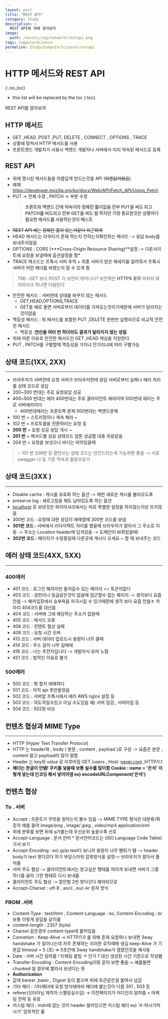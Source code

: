 ```yaml
---
layout: post
title: "REST API"
category: Study
description: >
  REST API에 대해 알아보자
image:
  path: /assets/img/network/restapi.png
tags: ComputerScience
permalink: Study/ComputerScience/restapi
---
```




# HTTP 메서드와 REST API
{:.no_toc}

* this list will be replaced by the toc
{:toc}

REST API를 알아보자

<!--more-->
## HTTP 메서드

- GET ,HEAD ,POST ,PUT, DELETE , CONNECT , OPTIONS , TRACE
- 상황에 맞쳐서 HTTP 메서드를 사용
- 프론트엔드 개발자가 사용시 백엔드 개발자나 서버에서 미리 약속된 메서드로 등록

## REST API

- 위에 명시된 메서드들을 아름답게 만드는것을 API (~~아름답지않음~~)
- 예제 https://developer.mozilla.org/ko/docs/Web/API/Fetch_API/Using_Fetch
- PUT -> 전체 수정 , PATCH -> 부분 수정
  > **프론트와 백엔드 간에 약속이라 정해진 틀이없음 전부 PUT을 써도 되고 PATCH를 써도되고 전부 GET을 써도 됨 하지만 가장 중요한것은 상황마다 필요한 메서드를 사용하는것이 베스트**
- ~~REST API 에는 정해진 룰이 있는거같다 피곤하게~~
- HEAD 메서드는 라우터가 존재 하는지 안하는지확인하는 메서드 -> 응답 body를 보내주지않음
- OPTIONS : CORS (**\*Cross-Origin Resource Sharing)**설정 -> 다른사이트에 요청을 보낼때에 옵션설정을 함\*
- TRACE 메소드는 프록시 서버 추척 + 최종 서버가 받은 메세지를 알려줘서 프록시 서버가 어떤 헤더를 바꿨는지 알 수 있게 함

> TMI : GET 보다 POST 가 보안이 뛰어나다? 보안쪽은 **HTTPS 유무** 어차피 와이어샤크 하나면 다털린다

- 안전한 메서드 : 서버한테 상태를 바꾸지 않는 메서드
  - GET,HEAD,OPTIONS,TRACE
  - GET을 예로 들면 서버로부터 데이터를 가져오는것이기때문에 서버가 달라지는것이없음
- 멱등성 메서드 : 위 메서드를 포함한 PUT ,DELETE 한번만 실행되므로 비교적 안전한 메서드
  - 멱등성 :**연산을 여러 번 하더라도 결과가 달라지지 않는 성질**
- 위에 따른 이유로 안전한 메서드인 GET ,HEAD 캐싱을 지원한다.
- PUT , PATCH를 구별할때 멱등성을 가지냐 안가지냐에 따라 구별가능

## 상태 코드(1XX, 2XX)

---

- 브라우저가 서버한테 요청 서버가 브라우저한테 응답 서버로부터 실패나 에러 처리를 상태 코드로 응답
- 200~300 번대는 주로 요청응답 성공
- 400~500 번대는 에러 400번대는 주로 클라이언트 에러이며 500번대 에러는 주로 서버에러이다
  - 400번대에러는 프론트쪽 문제 500번대는 백엔드문제
- 100 번 = 스트리밍이나 계속 해라 ~
- 102 번 = 프로토콜을 전환하러는 요청 등
- **200 번** = 요청 성공 응답 개시 ~
- **201 번** = 메서드별 성공 상태코드 암튼 성공함 대충 위랑같음
- 204 번 = 요청을 보냇으나 바디는 비어있을때

> 💡 101 번 206번 등 잘안쓰는 상태 코드는 안건드리는게 가능하면 좋음 -> 서로 swagger 나 등 기존 약속과 틀릴수있기

## 상태 코드(3XX )

---

- Disable cache : 캐시를 유효화 하는 옵션 -> 매번 새로운 캐시를 불러오도록
- preserve log : 새로고침을 해도 남아있도록 하는 옵션
- [localhost](http://localhost/) 로 보낸것은 와이어샤크에서는 따로 특별한 설정을 하지않는이상 뜨지않음
- 300번 코드 : 요청에 대한 응답이 애매할때 300번 코드를 보냄
- **301번 코드 :** 서버에서 리다이렉트 처리를 했을때 브라우저가 알아서 그 주소로 이동 -> 주소는 Location header에 담겨있음 -> 도메인이 바뀌었을때!
- **302번 코드 :** 페이지가 수정중일때 다른곳에 계시다 오세요 ~ 할 때 보내주는 코드

## 에러 상태 코드(4XX, 5XX)

---

### 400에러

- 401 코드 : 로그인 해야지만 들어갈수 있는 페이지 => 토큰이없다
- 403 코드 : 권한이나 등급같은것이 없을때 접근할수 없는 페이지 -> 생각보다 요즘 안씀 -> 해커입장에서 승부욕을 자극시킬 수 있기때문에 생각 보다 요즘 안씀ㅎ 차라리 404코드를 대신씀
- 404 코드 : 서버에 그에 해당하는 주소가 없을때
- 405 코드 : 메서드 오류
- 406 코드 : 컨텐트 협상 실패
- 408 코드 : 요청 시간 오버
- 413 코드 : 서버 데이터 업로드시 용량이 너무 클때
- 414 코드 : 주소 길이 너무 길때에
- 418 코드 : 나는 주전자입니다 -> 개발자식 유머 노잼
- 451 코드 : 법적인 이유로 불가

### 500에러

- 500 코드 : 뭐 할지 애매하다
- 501 코드 : 아직 api 못만들었음
- 502 코드 : 서버앞 프록시에서 에러 AWS nginx 설정 등
- 503 코드 : 의도적일수있고 아닐 수도있음 예) 서버 점검 , 서버터짐 등
- 504 코드 : 502랑 비슷

## 컨텐츠 협상과 MIME Type

---

- HTTP (Hyper Text Transfer Protocol)
- HTTP 는 header와 , body ( 본문 , content , payload )로 구성 -> 요즘은 본문 , content 말고 payload라 많이 말함
- Header 는 key와 value 로 이루어짐
  GET /users , Host: [naver.com](http://naver.com/) ,HTTP/1.1
- **헤더는 한글이 안됌! 쿠키를 넣을때 보통 실수를 많이함 Cookie : name = '은석' 이렇게 넣는데 인코딩 해서 넣어야댐 ex) encodeURLComponent('은석')**

## 컨텐츠 협상

### To . 서버

- Accept : 프론트가 무엇을 원하는지 볼수 있음 -> MIME TYPE 형식은 대분류/확장자 예를 들어 image/png , image/ jpeg , video/mp4 application/xml
- 위에 분류를 보면 뒤에 q가붙는데 우선순위 높을수록 선호
- Accept-Language : 문서 언어 \* 문서언어코드는 (ISO Language Code Table)가서 보기
- Accept-Encoding : ex) gzip text다 보니까 용량이 너무 뻥튀기 됌 -> header body가 text 왓다갓다 하기 부담스러워 압축방식을 설정-> 브라우저가 알아서 풀어줌
- 서버 주도 협상 -> 클라이언트에서는 받고싶은 형태를 여러개 보내면 서버가 그중 하나를 골라 그런 형태로 다시 보내줌
- 클라이언트 주도 협상 -> 잘안함 2번 왓다갓다 해야되므로
- Accept-Charset : utf-8 , ascii , euc-kr 문자 방식

### FROM .서버

- Content-Type : text/html , Content-Language : ko, Content-Encoding : br 보통 이렇게 응답을 같이줌
- content-length : 2357 (byte)
- Charset 같은경우 content-type에 붙어있음
- Connetion : Keep-Alive -> HTTP/1.0 를 위해 존재 요청하나 보내면 3way handshake 가 일어나는데 자주 존재하는 이러한 로직때매 생김 keep-Alive 가 기본값 timeout = 5 (초) => 5초안에 3way handshake가 열렸던것을 재사용
- Date : 서버 시간 알려줌 ! 티케팅 꿀팁 ㅋ 인가 ? 대신 생성된 시간 기준으로 작성됌
- Transfer-Encoding : Content-Encoding이랑 같이 보면 좋음-> 예를들면 chunked 일 경우에 짤라서 보낸다는 뜻
- **Authorization**
- 값에 barear ,basic , Digest 등이 붙으며 뒤에 토큰같은걸 붙여서 넘김
- 기타 헤더 : 기타헤더에 요청 방식에따라 헤더에 붙는것이 다름 301 , 503 등
- referer(오타아님 제작자 스펠링실수임) -> 이전페이지가 어디인지 알려줌 = 마케팅 전략 등 유효
- 커스텀 헤더 : mdn에 없는 것이 header 들어있으면 커스텀 헤더 ex) 'X-머시기머시기' 암묵적인 룰
